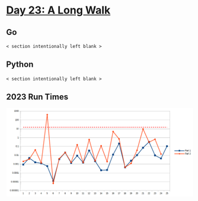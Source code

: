 # [Day 23: A Long Walk](https://adventofcode.com/2023/day/23)

<!-- These are helper text to make formatting the yearly readme consistent and easier...

[Day 23: A Long Walk][rm23]
[Go][go23]
[Python][py23]

[rm23]: 23-aLongWalk/README.md
[go23]: 23-aLongWalk/go
[py23]: 23-aLongWalk/py

-->

## Go

```text
< section intentionally left blank >
```

## Python

```text
< section intentionally left blank >
```

## 2023 Run Times

![2023 exercise run-time graphs](../run-times.png)

